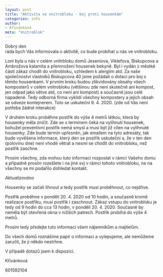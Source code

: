 ```yaml
---
layout: post
title: "Aktivita ve vnitrobloku - boj proti housenkám"
categories: info
author:
- Křivánková
meta: "Vnitroblok"
---
```


Dobrý den\
ráda bych Vás informovala o aktivitě, co  bude probíhat u nás ve vnitrobloku.

Loni byla u nás v celém vnitrbloku domů Jeseniova, Viklefova, Biskupcova a Ambrožova kalamita a přemnožení housenek bekyně. Byl i vydán z městké části zákaz chodit do vnitrobloku, vzhledem k alergiím atd.
Za naše společnoství vlastníků Biskupcova 40 jsme požádali o dotaci pro boj s těmito housenkami.
V prvním kroku budou zlikvidovány obsahy všech komposterů v celém vnitrobloku (většinou zde není skutečně ani kompost, jen odpad jako větve atd, co není ani kompost) a současně jsou celé napadené.
Tedy odborná firma vyklidí všechny kompostery a jejich obsah se odveze kontejnerem. Toto se uskuteční 9.&nbsp;4.&nbsp;2020. (zde od Vás není potřeba žádné interakce)

V druhém kroku proběhne postřik do výše 4 metrů látkou, která by housenky měla zničit. Zde se s termínem čeká na vylíhnutí housenek, bohužel preventivní postřik nemá smysl a musí být již cílen na vylíhnuté housenky. Zde bude termín upřesněn, jak emailem na tyto adresáty, tak bude vyvěšena informace, který den se postřik uskuteční a, že v ten den (polovinu dne) není vhodé větrat a nesmí se chodit do vnitrobloku, než  postřik zaschne.

Prosím všechny, zda mohou tuto informaci rozposlat v rámci Vašeho domu a případně prosím rozešlete i na jiné svj v rámci tohoto vnitrobloku, ne na všechny se mi podařilo dohledat kontakt.

*Aktualizováno*

Housenky se začali líhnout a tedy postřik musí proběhnout, co nejdříve.

Postřik proběhne v pondělí 20.&nbsp;4.&nbsp;2020 od 10 hodin, a současně kromě realizace postřiku, musí postřik i zaschnout.
Zákaz vstupu do vnitrobloku je tedy od 9 hodin do cca 13 hodin, v pondělí 20.&nbsp;4.&nbsp;2020. Současně by neměla být otevřená okna v nižších patrech.
Postřik probíhá do výše 4 metrů.

Prosím tedy předejte tuto informaci všem nájemníkům a majitelům.

Do všech domů roznášíme papír o informaci a vylepujeme, ale nemůžeme zaručit, že ji někdo nestrhne.

V případě dotazů jsem k dispozici.

Křivánková

601592104
